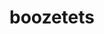 ---
title: boozetets
url: /recipes/boozetets
layout: listrecipes

sections:

  - block: collection
    id: recipes
    content:
      title: Boozetets
      subtitle:
      text: 'Recipes from the kitchen. Many of these recipes are from...'
      # Choose how many pages you would like to display (0 = all pages)
      count: 0
      # Filter on criteria
      filters:
        # The folders to display content from
        folders:
        author: ""
        category: ""
        tag: "boozetest"
        publication_type: ""
        featured_only: false
        exclude_featured: false
        exclude_future: false
        exclude_past: false
      # Choose how many pages you would like to offset by
      # Useful if you wish to show the first item in the Featured widget
      offset: 0
      # Field to sort by, such as Date or Title
      sort_by: 'title'
      sort_ascending: true
    design:
      view: article-grid
      columns: 4
      spacing:
        padding: ['0rem', 0, '6rem', 0]
---